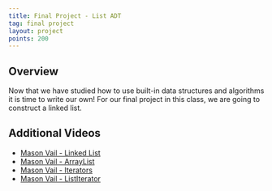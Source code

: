 ```yaml
---
title: Final Project - List ADT
tag: final project
layout: project
points: 200
---
```


## Overview

Now that we have studied how to use built-in data structures and algorithms it
is time to write our own! For our final project in this class, we are going to
construct a linked list.

## Additional Videos

- [Mason Vail - Linked List](https://www.youtube.com/watch?v=glmVYEuC2ps)
- [Mason Vail - ArrayList](https://www.youtube.com/watch?v=Pb-z1fC3JBQ)
- [Mason Vail - Iterators](https://youtu.be/SrdPwpmCtts)
- [Mason Vail - ListIterator](https://www.youtube.com/watch?v=iPjqz1lyISw)
